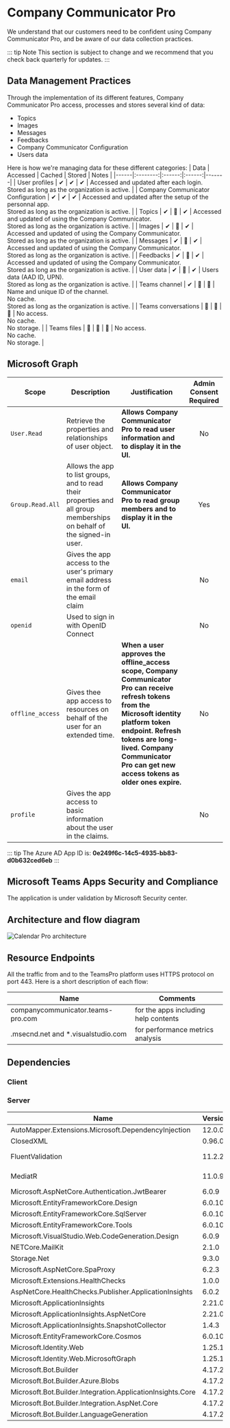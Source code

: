 ﻿# Company Communicator Pro

We understand that our customers need to be confident using Company Communicator Pro, and be aware of our data collection practices.

::: tip Note
This section is subject to change and we recommend that you check back quarterly for updates.
:::

## Data Management Practices

Through the implementation of its different features, Company Communicator Pro access, processes and stores several kind of data:
- Topics
- Images
- Messages
- Feedbacks
- Company Communicator Configuration
- Users data

Here is how we're managing data for these different categories:
| Data | Accessed | Cached | Stored | Notes |
|------|:--------:|:------:|:------:|-------|
| User profiles | ✔ | ✔ | ✔ | Accessed and updated after each login.<br/>Stored as long as the organization is active. |
| Company Communicator Configuration | ✔ | ✔ | ✔ | Accessed and updated after the setup of the personnal app.<br/>Stored as long as the organization is active. |
| Topics | ✔ | 🚫 | ✔ | Accessed and updated of using the Company Communicator.<br/>Stored as long as the organization is active. |
| Images | ✔ | 🚫 | ✔ | Accessed and updated of using the Company Communicator.<br/>Stored as long as the organization is active. |
| Messages | ✔ | 🚫 | ✔ | Accessed and updated of using the Company Communicator.<br/>Stored as long as the organization is active. |
| Feedbacks | ✔ | 🚫 | ✔ | Accessed and updated of using the Company Communicator.<br/>Stored as long as the organization is active. |
| User data | ✔ | 🚫 | ✔ | Users data (AAD ID, UPN).<br/>Stored as long as the organization is active. |
| Teams channel | ✔ | 🚫 | 🚫 | Name and unique ID of the channel.<br/>No cache.<br/>Stored as long as the organization is active. |
| Teams conversations | 🚫 | 🚫 | 🚫 | No access.<br/>No cache.<br/>No storage. |
| Teams files | 🚫 | 🚫 | 🚫 | No access.<br/>No cache.<br/>No storage. |

## Microsoft Graph

| Scope | Description | Justification | Admin Consent Required |
|-------|-------------|---------------|:----------------------:|
| ```User.Read``` | Retrieve the properties and relationships of user object. | **Allows Company Communicator Pro to read user information and to display it in the UI.** | No |
| ```Group.Read.All``` | Allows the app to list groups, and to read their properties and all group memberships on behalf of the signed-in user.| **Allows Company Communicator Pro to read group members and to display it in the UI.** | Yes |
|```email```| Gives the app access to the user's primary email address in the form of the email claim | | No |
|```openid```| Used to sign in with OpenID Connect | | No |
|```offline_access```| Gives thee app access to resources on behalf of the user for an extended time. | **When a user approves the offline_access scope, Company Communicator Pro can receive refresh tokens from the Microsoft identity platform token endpoint. Refresh tokens are long-lived. Company Communicator Pro can get new access tokens as older ones expire.** | No |
|```profile```| Gives the app access to basic information about the user in the claims.| | No |

::: tip
The Azure AD App ID is: **0e249f6c-14c5-4935-bb83-d0b632ced6eb**
:::


## Microsoft Teams Apps Security and Compliance

The application is under validation by Microsoft Security center.

## Architecture and flow diagram

![Calendar Pro architecture](/assets/img/cc-architecture.png)

## Resource Endpoints

All the traffic from and to the TeamsPro platform uses HTTPS protocol on port 443.
Here is a short description of each flow:

| Name | Comments |
|------|----------|
| companycommunicator.teams-pro.com  | for the apps including help contents |
|.msecnd.net and *.visualstudio.com  | for performance metrics analysis |

## Dependencies

### Client

### Server

| Name                                                           | Version | Url                                                                                     | License    |
| -------------------------------------------------------------- | ------- | --------------------------------------------------------------------------------------- | ---------- |
| AutoMapper.Extensions.Microsoft.DependencyInjection            | 12.0.0  | https://licenses.nuget.org/MIT                                                          | MIT        |
| ClosedXML                                                      | 0.96.0  | https://licenses.nuget.org/MIT                                                          | MIT        |
| FluentValidation                                               | 11.2.2  | https://licenses.nuget.org/Apache-2.0                                                   | Apache-2.0 |
| MediatR                                                        | 11.0.9  | https://licenses.nuget.org/Apache-2.0                                                   | Apache-2.0 |
| Microsoft.AspNetCore.Authentication.JwtBearer                  | 6.0.9   | https://licenses.nuget.org/MIT                                                          | MIT        |
| Microsoft.EntityFrameworkCore.Design                           | 6.0.10  | https://licenses.nuget.org/MIT                                                          | MIT        |
| Microsoft.EntityFrameworkCore.SqlServer                        | 6.0.10  | https://licenses.nuget.org/MIT                                                          | MIT        |
| Microsoft.EntityFrameworkCore.Tools                            | 6.0.10  | https://licenses.nuget.org/MIT                                                          | MIT        |
| Microsoft.VisualStudio.Web.CodeGeneration.Design               | 6.0.9   | https://licenses.nuget.org/MIT                                                          | MIT        |
| NETCore.MailKit                                                | 2.1.0   | https://licenses.nuget.org/MIT                                                          | MIT        |
| Storage.Net                                                    | 9.3.0   | https://licenses.nuget.org/MIT                                                          | MIT        |
| Microsoft.AspNetCore.SpaProxy                                  | 6.2.3   | https://licenses.nuget.org/MIT                                                          | MIT        |
| Microsoft.Extensions.HealthChecks                              | 1.0.0   | https://raw.githubusercontent.com/domaindrivendev/Swashbuckle.AspNetCore/master/LICENSE | MIT        |
| AspNetCore.HealthChecks.Publisher.ApplicationInsights          | 6.0.2   | https://raw.githubusercontent.com/domaindrivendev/Swashbuckle.AspNetCore/master/LICENSE | MIT        |
| Microsoft.ApplicationInsights                                  | 2.21.0  | https://raw.githubusercontent.com/domaindrivendev/Swashbuckle.AspNetCore/master/LICENSE | MIT        |
| Microsoft.ApplicationInsights.AspNetCore                       | 2.21.0  | https://raw.githubusercontent.com/domaindrivendev/Swashbuckle.AspNetCore/master/LICENSE | MIT        |
| Microsoft.ApplicationInsights.SnapshotCollector                | 1.4.3   | https://raw.githubusercontent.com/domaindrivendev/Swashbuckle.AspNetCore/master/LICENSE | MIT        |
| Microsoft.EntityFrameworkCore.Cosmos                           | 6.0.10  | https://raw.githubusercontent.com/domaindrivendev/Swashbuckle.AspNetCore/master/LICENSE | MIT        |
| Microsoft.Identity.Web                                         | 1.25.1  | https://raw.githubusercontent.com/domaindrivendev/Swashbuckle.AspNetCore/master/LICENSE | MIT        |
| Microsoft.Identity.Web.MicrosoftGraph                          | 1.25.1  | https://raw.githubusercontent.com/domaindrivendev/Swashbuckle.AspNetCore/master/LICENSE | MIT        |
| Microsoft.Bot.Builder                                          | 4.17.2  | https://raw.githubusercontent.com/domaindrivendev/Swashbuckle.AspNetCore/master/LICENSE | MIT        |
| Microsoft.Bot.Builder.Azure.Blobs                              | 4.17.2  | https://raw.githubusercontent.com/domaindrivendev/Swashbuckle.AspNetCore/master/LICENSE | MIT        |
| Microsoft.Bot.Builder.Integration.ApplicationInsights.Core     | 4.17.2  | https://raw.githubusercontent.com/domaindrivendev/Swashbuckle.AspNetCore/master/LICENSE | MIT        |
| Microsoft.Bot.Builder.Integration.AspNet.Core                  | 4.17.2  | https://raw.githubusercontent.com/domaindrivendev/Swashbuckle.AspNetCore/master/LICENSE | MIT        |
| Microsoft.Bot.Builder.LanguageGeneration                       | 4.17.2  | https://raw.githubusercontent.com/domaindrivendev/Swashbuckle.AspNetCore/master/LICENSE | MIT        |
<Hubspot />
<Clarity />
<GoogleAnalytics />